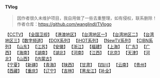 #### TVlog
> 因作者很久未维护项目，我自用做了一些去重整理，如有侵权，联系删除！作者仓库：https://github.com/wanglindl/TVlogo
> 
【[CCTV](./md/央视.md)】     【[全国卫视](./md/全国卫视.md)】     【[港澳地区](./md/港澳地区.md)】     【[台湾地区一](./md/台湾地区一.md)】     【[台湾地区二](./md/台湾地区二.md)】     【[台湾地区三](./md/台湾地区三.md)】【[数字频道](./md/数字频道.md)】     【[DOX系列](./md/DOX系列.md)】     【[iHOT系列](./md/iHOT系列.md)】     【[NewTV系列](./md/NewTV系列.md)】     【[CIBN系列](./md/CIBN系列.md)】     【[山东](./md/山东.md)】     【[江苏](./md/江苏.md)】     【[安徽](./md/安徽.md)】     【[浙江](./md/浙江.md)】     【[福建](./md/福建.md)】     【[上海](./md/上海.md)】     【[广东](./md/广东.md)】     【[广西](./md/广西.md)】     【[海南](./md/海南.md)】     【[湖南](./md/湖南.md)】     【[湖北](./md/湖北.md)】     【[河南](./md/河南.md)】     【[江西](./md/江西.md)】     【[北京](./md/北京.md)】     【[天津](./md/天津.md)】     【[河北](./md/河北.md)】     【[山西](./md/山西.md)】     【[内蒙古](./md/内蒙古.md)】          
【[宁夏](./md/宁夏.md)】     【[新疆](./md/新疆.md)】    【[青海](./md/青海.md)】     【[陕西](./md/陕西.md)】     【[甘肃](./md/甘肃.md)】     【[四川](./md/四川.md)】     【[云南](./md/云南.md)】     【[贵州](./md/贵州.md)】     【[西藏](./md/西藏.md)】     【[重庆](./md/重庆.md)】     【[辽宁](./md/辽宁.md)】     【[吉林](./md/吉林.md)】     【[黑龙江](./md/黑龙江.md)】【[补全](./md/补全.md)】
